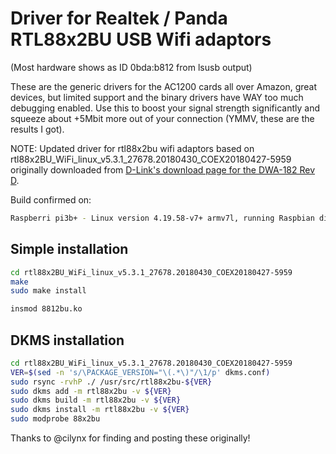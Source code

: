 # Driver for Realtek / Panda RTL88x2BU USB Wifi adaptors 
(Most hardware shows as ID 0bda:b812 from lsusb output)

These are the generic drivers for the AC1200 cards all over Amazon, great devices, but limited support and the binary drivers have WAY too much debugging enabled.  Use this to boost your signal strength significantly and squeeze about +5Mbit more out of your connection (YMMV, these are the results I got). 

NOTE: Updated driver for rtl88x2bu wifi adaptors based on rtl88x2BU_WiFi_linux_v5.3.1_27678.20180430_COEX20180427-5959 originally downloaded from [D-Link's download page for the DWA-182 Rev D](https://support.dlink.com/ProductInfo.aspx?m=DWA-182).

Build confirmed on:

```bash
Raspberri pi3b+ - Linux version 4.19.58-v7+ armv7l, running Raspbian dist upgraded to BUSTER
```
## Simple installation ##

```bash
cd rtl88x2BU_WiFi_linux_v5.3.1_27678.20180430_COEX20180427-5959
make
sudo make install

insmod 8812bu.ko
```

## DKMS installation

```bash
cd rtl88x2BU_WiFi_linux_v5.3.1_27678.20180430_COEX20180427-5959
VER=$(sed -n 's/\PACKAGE_VERSION="\(.*\)"/\1/p' dkms.conf)
sudo rsync -rvhP ./ /usr/src/rtl88x2bu-${VER}
sudo dkms add -m rtl88x2bu -v ${VER}
sudo dkms build -m rtl88x2bu -v ${VER}
sudo dkms install -m rtl88x2bu -v ${VER}
sudo modprobe 88x2bu
```

Thanks to @cilynx for finding and posting these originally!
